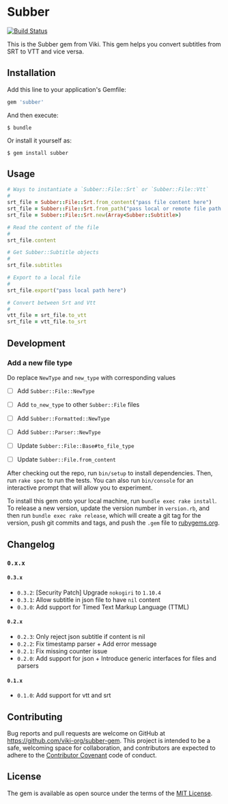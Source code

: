 # Subber

[![Build Status](https://travis-ci.org/viki-org/subber-gem.svg?branch=master)](https://travis-ci.org/viki-org/subber-gem)

This is the Subber gem from Viki. This gem helps you convert subtitles from SRT to VTT and vice versa.

## Installation

Add this line to your application's Gemfile:

```ruby
gem 'subber'
```

And then execute:

    $ bundle

Or install it yourself as:

    $ gem install subber

## Usage

```rb
# Ways to instantiate a `Subber::File::Srt` or `Subber::File::Vtt`
#
srt_file = Subber::File::Srt.from_content("pass file content here")
srt_file = Subber::File::Srt.from_path("pass local or remote file path here")
srt_file = Subber::File::Srt.new(Array<Subber::Subtitle>)

# Read the content of the file
#
srt_file.content

# Get Subber::Subtitle objects
#
srt_file.subtitles

# Export to a local file
#
srt_file.export("pass local path here")

# Convert between Srt and Vtt
#
vtt_file = srt_file.to_vtt
srt_file = vtt_file.to_srt
```

## Development

### Add a new file type

Do replace `NewType` and `new_type` with corresponding values

- [ ] Add `Subber::File::NewType`
- [ ] Add `to_new_type` to other `Subber::File` files
- [ ] Add `Subber::Formatted::NewType`
- [ ] Add `Subber::Parser::NewType`
- [ ] Update `Subber::File::Base#to_file_type`
- [ ] Update `Subber::File.from_content`


After checking out the repo, run `bin/setup` to install dependencies. Then, run `rake spec` to run the tests. You can also run `bin/console` for an interactive prompt that will allow you to experiment.

To install this gem onto your local machine, run `bundle exec rake install`. To release a new version, update the version number in `version.rb`, and then run `bundle exec rake release`, which will create a git tag for the version, push git commits and tags, and push the `.gem` file to [rubygems.org](https://rubygems.org).

## Changelog

### `0.x.x`

#### `0.3.x`

- `0.3.2`: [Security Patch] Upgrade `nokogiri` to `1.10.4`
- `0.3.1`: Allow subtitle in json file to have `nil` content
- `0.3.0`: Add support for Timed Text Markup Language (TTML)

#### `0.2.x`

- `0.2.3`: Only reject json subtitle if content is nil
- `0.2.2`: Fix timestamp parser + Add error message
- `0.2.1`: Fix missing counter issue
- `0.2.0`: Add support for json + Introduce generic interfaces for files and parsers

#### `0.1.x`

- `0.1.0`: Add support for vtt and srt


## Contributing

Bug reports and pull requests are welcome on GitHub at https://github.com/viki-org/subber-gem. This project is intended to be a safe, welcoming space for collaboration, and contributors are expected to adhere to the [Contributor Covenant](http://contributor-covenant.org) code of conduct.

## License

The gem is available as open source under the terms of the [MIT License](https://opensource.org/licenses/MIT).
